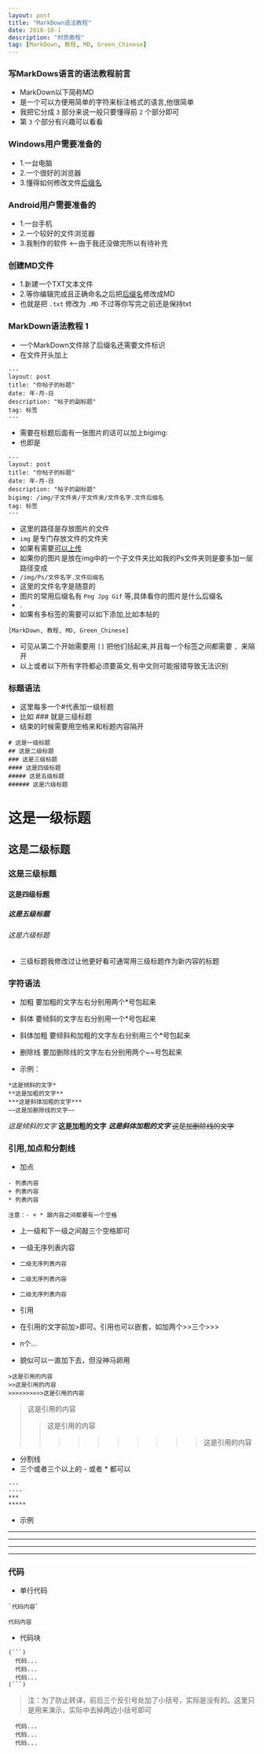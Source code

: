 ```yaml
---
layout: post
title: "MarkDown语法教程"
date: 2018-10-1 
description: "材质教程"
tag: [MarkDown, 教程, MD, Green_Chinese]
---
```

 
### 写MarkDows语言的语法教程前言

* MarkDown以下简称MD
* 是一个可以方便用简单的字符来标注格式的语言,他很简单
* 我把它分成 `3` 部分来说一般只要懂得前 `2` 个部分即可
* 第 `3` 个部分有兴趣可以看看

### Windows用户需要准备的

* 1.一台电脑
* 2.一个很好的浏览器
* 3.懂得如何修改文件[后缀名](https://jingyan.baidu.com/article/48a42057fcd093a925250444.html)

### Android用户需要准备的

* 1.一台手机
* 2.一个较好的文件浏览器
* 3.我制作的软件  <--由于我还没做完所以有待补充

### 创建MD文件

* 1.新建一个TXT文本文件
* 2.等你编辑完成且正确命名之后把[后缀名](https://jingyan.baidu.com/article/48a42057fcd093a925250444.html)修改成MD
* 也就是把 `.txt` 修改为 `.MD` 不过等你写完之前还是保持txt

### MarkDown语法教程 1

* 一个MarkDown文件除了后缀名还需要文件标识
* 在文件开头加上

```
---
layout: post
title: "你帖子的标题"
date: 年-月-日
description: "帖子的副标题"
tag: 标签
---
```

* 需要在标题后面有一张图片的话可以加上bigimg:
* 也即是

```
---
layout: post
title: "你帖子的标题"
date: 年-月-日
description: "帖子的副标题"
bigimg: /img/子文件夹/子文件夹/文件名字.文件后缀名
tag: 标签
---
```

* 这里的路径是存放图片的文件
* `img` 是专门存放文件的文件夹
* 如果有需要[可以上传](https://github.com/GreenChennai/CXSdms/tree/master/img)
* 如果你的图片是放在img中的一个子文件夹比如我的Ps文件夹则是要多加一层路径变成
* `/img/Ps/文件名字.文件后缀名`
* 这里的文件名字是随意的
* 图片的常用后缀名有 `Png Jpg Gif` 等,具体看你的图片是什么后缀名
* .
* 如果有多标签的需要可以如下添加,比如本帖的

```
[MarkDown, 教程, MD, Green_Chinese]
```

* 可见从第二个开始需要用 `[]` 把他们括起来,并且每一个标签之间都需要 `, `来隔开
* 以上或者以下所有字符都必须要英文,有中文则可能报错导致无法识别

### 标题语法

* 这里每多一个#代表加一级标题
* 比如 ### 就是三级标题
* 结束的时候需要用空格来和标题内容隔开

```
# 这是一级标题
## 这是二级标题
### 这是三级标题
#### 这是四级标题
##### 这是五级标题
###### 这是六级标题
```

# 这是一级标题
## 这是二级标题
### 这是三级标题
#### 这是四级标题
##### 这是五级标题
###### 这是六级标题

* 三级标题我修改过让他更好看可通常用三级标题作为新内容的标题

### 字符语法

* 加粗
要加粗的文字左右分别用两个*号包起来

* 斜体
要倾斜的文字左右分别用一个*号包起来

* 斜体加粗
要倾斜和加粗的文字左右分别用三个*号包起来

* 删除线
要加删除线的文字左右分别用两个~~号包起来

* 示例：

```
*这是倾斜的文字*
**这是加粗的文字**
***这是斜体加粗的文字***
~~这是加删除线的文字~~
```

*这是倾斜的文字*
**这是加粗的文字**
***这是斜体加粗的文字***
~~这是加删除线的文字~~

### 引用,加点和分割线

* 加点

```
- 列表内容
+ 列表内容
* 列表内容

注意：- + * 跟内容之间都要有一个空格
```

* 上一级和下一级之间敲三个空格即可

* 一级无序列表内容
*     二级无序列表内容
*     二级无序列表内容
*     二级无序列表内容

* 引用
* 在引用的文字前加>即可。引用也可以嵌套，如加两个>>三个>>>
* n个...
* 貌似可以一直加下去，但没神马卵用

```
>这是引用的内容
>>这是引用的内容
>>>>>>>>>>这是引用的内容
```

>这是引用的内容
>>这是引用的内容
>>>>>>>>>>这是引用的内容

* 分割线
* 三个或者三个以上的 - 或者 * 都可以

```
---
----
***
*****
```

* 示例

---
----
***
*****

### 代码

* 单行代码

```
`代码内容`
```

`代码内容`

* 代码块

```
(```)
  代码...
  代码...
  代码...
(```)
```

>注：为了防止转译，前后三个反引号处加了小括号，实际是没有的。这里只是用来演示，实际中去掉两边小括号即可

```
  代码...
  代码...
  代码...
```